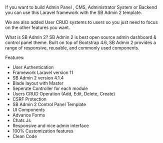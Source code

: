 If you want to build Admin Panel , CMS, Administrator System or Backend you can use this Laravel framework with the SB Admin 2 template.

We are also added User CRUD systems to users so you just need to focus on the other features you want.

What is SB Admin 2?
SB Admin 2 is best open source admin dashboard & control panel theme. Built on top of Bootstrap 4.6, SB Admin 2 provides a range of responsive, reusable, and commonly used components.

Features:
- User Authentication
- Framework Laravel version 11
- SB Admin 2 version 4.1.4
- Blade layout with Master
- Seperate Controller for each module
- Users CRUD Operation (Add, Edit, Delete, Create)
- CSRF Protection
- SB Admin 2 Control Panel Template
- UI Components
- Advance Forms
- Chats Js
- Responsive and nice admin interface
- 100% Customization features
- Clean Code